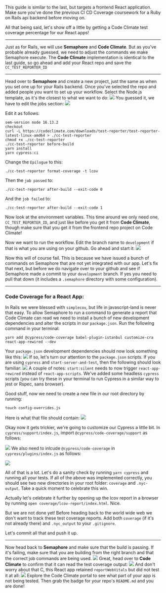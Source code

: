 This guide is similar to the last, but targets a frontend React application. Make sure you've done the previous CI CD Coverage coursework for a Ruby on Rails api backend before moving on.

All that being said, let's show off a little by getting a Code Climate test coverage percentage for our React apps!

---

Just as for Rails, we will use **Semaphore** and **Code Climate**. But as you've probable already guessed, we need to adjust the commands we make Semaphore execute. The **Code Climate** implementation is identical to the last guide, so go ahead and add your React repo and save the `CC_TEST_REPORTER_ID`

---

Head over to **Semaphore** and create a new project, just the same as when you set one up for your Rails backend. Once you've selected the repo and added people you want to set up your workflow. Select the Node.js template, as it's the closest to what we want to do:
![](../images/semaphore_workflow_react.png)
You guessed it, we have to edit the jobs section:
![](../images/semaphore_workflow_dashboard_react.png)

Edit it as follows:

```
sem-version node 16.13.2
checkout
curl -L https://codeclimate.com/downloads/test-reporter/test-reporter-latest-linux-amd64 > ./cc-test-reporter
chmod +x ./cc-test-reporter
./cc-test-reporter before-build
yarn install
yarn cypress:ci
```

Change the `Epilogue` to this:

```
./cc-test-reporter format-coverage -t lcov
```

Then the `job passed` to:

```
./cc-test-reporter after-build --exit-code 0
```

And the `job failed` to:

```
./cc-test-reporter after-build --exit-code 1
```

Now look at the environment variables. This time around we only need one, `CC_TEST_REPORTER_ID`, and just like before you get it from **Code Climate**, though make sure that you get it from the frontend repo project on Code Climate!

Now we want to run the workflow. Edit the branch name to `development` if that is what you are using on your github. Go ahead and start it:
![](../images/semaphore_run_workflow_react.png)

Now this will of course fail. This is because we have issued a bunch of commands on Semaphore that are not yet integrated with our app. Let's fix that next, but before we do navigate over to your github and see if Semaphore made a commit to your `development` branch. If yes you need to pull that down (it includes a `.semaphore` directory with some configuration).

---

### Code Coverage for a React App:

In Rails we were blessed with `simplecov`, but life in javascript-land is never that easy. To allow Semaphore to run a command to generate a report that Code Climate can read we need to install a bunch of new development dependencies and alter the scripts in our `package.json`.
Run the following command in your terminal:

```
yarn add @cypress/code-coverage babel-plugin-istanbul customize-cra react-app-rewired --dev
```
Your `package.json` development dependencies should now look something like this:
![](../images/react_dev_dependecies.png)
If so, let's turn our attention to the `package.json` scripts. If you are using `cypress` and `start-server-and-test`, then the following should look familiar:
![](../images/react_scripts.png)
A couple of notes: `start:silent` needs to now trigger `react-app-rewired` instead of `react-app-scripts`. We've added some headless `cypress` scripts (you can try these in your terminal to run Cypress in a similar way to jest or Rspec, sans browser).

Good stuff, now we need to create a new file in our root directory by running:
```
touch config-overrides.js
```
Here is what that file should contain:
![](../images/config_overrides.png)

Okay now it gets trickier, we're going to customize our Cypress a little bit. In `cypress/support/index.js`, import `@cypress/code-coverage/support` as follows:

![](../images/cypress_support_indexjs.png)
We also need to inlcude `@cypress/code-coverage` in `cypress/plugins/index.js` as follows:

![](../images/cypress-plugins-indexjs.png)

All of that is a lot. Let's do a sanity check by running `yarn cypress` and running all your tests. If all of the above was implemented correctly, you should see two new directories in your root folder: `coverage` and `.nyc-output`. Take a quick moment to celebrate this win. 

Actually let's celebrate it further by opening up the lcov report in a browser by running `open coverage/lcov-report/index.html`. Nice.

But we are not done yet! Before heading back to the world wide web we don't want to track these test coverage reports. Add both `coverage` (if it's not already there) and `.nyc_output` to your `.gitignore`.

Let's commit all that and push it up.
___

Now head back to **Semaphore** and make sure that the build is passing. If it's failing, make sure that you are building from the right branch and that the correct job commands are being used.
![](../images/semaphore_react_green.png)
Great, head over to **Code Climate** to confirm that it can read the test coverage output:
![](../images/code_climate_react.png)
And don't worry about that C, this React app retained `reportWebVitals` but did not test it at all:
![](../images/code_climate_detail.png)
Explore the Code Climate portal to see what part of your app is not being tested. Then grab the badge for your repo's `README.md` and you are done!